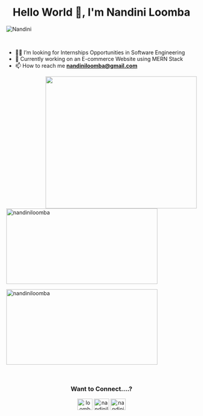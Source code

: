 <h1 align="center">Hello World 👋, I'm Nandini Loomba</h1>
<p align="left"> <img src="https://komarev.com/ghpvc/?username=NandiniLoomba&label=Profile%20views&color=ff69b4&style=flat" alt="Nandini" /> </p>
<br/>

- 👨‍💻 I’m looking for Internships Opportunities in Software Engineering
- 🎀 Currently working on an E-commerce Website using MERN Stack
- 📫 How to reach me **nandiniloomba@gmail.com**

  


<p>
<img align="right" height="350" width="400" src="https://cdn.dribbble.com/users/2238041/screenshots/4763918/working.gif" /> </a>
<p>&nbsp;<img align="center" height="200px" width="400px" src="https://github-readme-stats.vercel.app/api?username=nandiniloomba&show_icons=true&locale=en&theme=radical" alt="nandiniloomba" /></p>
<p><img align="center" height="200px" width="400px" src="https://github-readme-streak-stats.herokuapp.com/?user=nandiniloomba&theme=radical" alt="nandiniloomba" /></p>
</p>

<br/>
<h3 align="center">Want to Connect....? </h3>
<p align="center">
<a href="https://twitter.com/loombanandini" target="blank"><img align="center" src="https://raw.githubusercontent.com/rahuldkjain/github-profile-readme-generator/master/src/images/icons/Social/twitter.svg" alt="loombanandini" height="30" width="40" /></a>
<a href="https://linkedin.com/in/nandiniloomba" target="blank"><img align="center" src="https://raw.githubusercontent.com/rahuldkjain/github-profile-readme-generator/master/src/images/icons/Social/linked-in-alt.svg" alt="nandiniloomba" height="30" width="40" /></a>
<a href="https://instagram.com/nandini31_" target="blank"><img align="center" src="https://raw.githubusercontent.com/rahuldkjain/github-profile-readme-generator/master/src/images/icons/Social/instagram.svg" alt="nandini31_" height="30" width="40" /></a>
</p>
